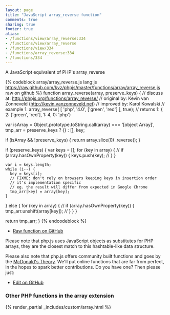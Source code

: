 ```yaml
---
layout: page
title: "JavaScript array_reverse function"
comments: true
sharing: true
footer: true
alias:
- /functions/view/array_reverse:334
- /functions/view/array_reverse
- /functions/view/334
- /functions/array_reverse:334
- /functions/334
---
```

<!-- Generated by Rakefile:build -->
A JavaScript equivalent of PHP's array_reverse

{% codeblock array/array_reverse.js lang:js https://raw.github.com/kvz/phpjs/master/functions/array/array_reverse.js raw on github %}
function array_reverse(array, preserve_keys) {
  //  discuss at: http://phpjs.org/functions/array_reverse/
  // original by: Kevin van Zonneveld (http://kevin.vanzonneveld.net)
  // improved by: Karol Kowalski
  //   example 1: array_reverse( [ 'php', '4.0', ['green', 'red'] ], true);
  //   returns 1: { 2: ['green', 'red'], 1: 4, 0: 'php'}

  var isArray = Object.prototype.toString.call(array) === '[object Array]',
    tmp_arr = preserve_keys ? {} : [],
    key;

  if (isArray && !preserve_keys) {
    return array.slice(0)
      .reverse();
  }

  if (preserve_keys) {
    var keys = [];
    for (key in array) {
      // if (array.hasOwnProperty(key)) {
      keys.push(key);
      // }
    }

    var i = keys.length;
    while (i--) {
      key = keys[i];
      // FIXME: don't rely on browsers keeping keys in insertion order
      // it's implementation specific
      // eg. the result will differ from expected in Google Chrome
      tmp_arr[key] = array[key];
    }
  } else {
    for (key in array) {
      // if (array.hasOwnProperty(key)) {
      tmp_arr.unshift(array[key]);
      // }
    }
  }

  return tmp_arr;
}
{% endcodeblock %}

 - [Raw function on GitHub](https://github.com/kvz/phpjs/blob/master/functions/array/array_reverse.js)

Please note that php.js uses JavaScript objects as substitutes for PHP arrays, they are 
the closest match to this hashtable-like data structure. 

Please also note that php.js offers community built functions and goes by the 
[McDonald's Theory](https://medium.com/what-i-learned-building/9216e1c9da7d). We'll put online 
functions that are far from perfect, in the hopes to spark better contributions. 
Do you have one? Then please just: 

 - [Edit on GitHub](https://github.com/kvz/phpjs/edit/master/functions/array/array_reverse.js)


### Other PHP functions in the array extension
{% render_partial _includes/custom/array.html %}
